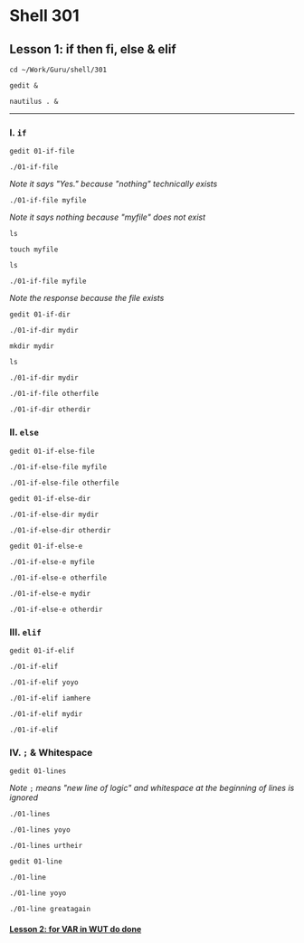# Shell 301
## Lesson 1: if then fi, else & elif

`cd ~/Work/Guru/shell/301`

`gedit &`

`nautilus . &`
___

### I. `if`

`gedit 01-if-file`

`./01-if-file`

*Note it says "Yes." because "nothing" technically exists*

`./01-if-file myfile`

*Note it says nothing because "myfile" does not exist*

`ls`

`touch myfile`

`ls`

`./01-if-file myfile`

*Note the response because the file exists*

`gedit 01-if-dir`

`./01-if-dir mydir`

`mkdir mydir`

`ls`

`./01-if-dir mydir`

`./01-if-file otherfile`

`./01-if-dir otherdir`

### II. `else`

`gedit 01-if-else-file`

`./01-if-else-file myfile`

`./01-if-else-file otherfile`

`gedit 01-if-else-dir`

`./01-if-else-dir mydir`

`./01-if-else-dir otherdir`

`gedit 01-if-else-e`

`./01-if-else-e myfile`

`./01-if-else-e otherfile`

`./01-if-else-e mydir`

`./01-if-else-e otherdir`

### III. `elif`

`gedit 01-if-elif`

`./01-if-elif`

`./01-if-elif yoyo`

`./01-if-elif iamhere`

`./01-if-elif mydir`

`./01-if-elif`

### IV. `;` & Whitespace

`gedit 01-lines`

*Note* `;` *means "new line of logic" and whitespace at the beginning of lines is ignored*

`./01-lines`

`./01-lines yoyo`

`./01-lines urtheir`

`gedit 01-line`

`./01-line`

`./01-line yoyo`

`./01-line greatagain`

#### [Lesson 2: for VAR in WUT do done](https://github.com/inkVerb/guru/blob/master/301-shell/Lesson-02.md)

